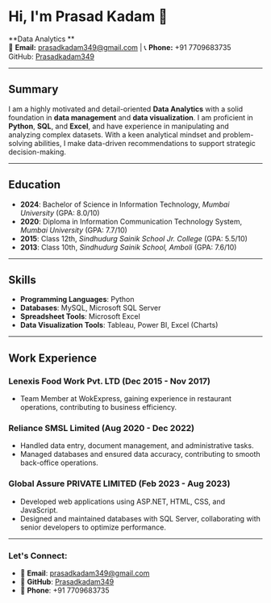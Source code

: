 # Hi, I'm Prasad Kadam 👋

**Data Analytics **  
📧 **Email:** prasadkadam349@gmail.com | 📞 **Phone:** +91 7709683735  
GitHub: [Prasadkadam349](https://github.com/Prasadkadam349)

---

## Summary
I am a highly motivated and detail-oriented **Data Analytics** with a solid foundation in **data management** and **data visualization**. I am proficient in **Python**, **SQL**, and **Excel**, and have experience in manipulating and analyzing complex datasets. With a keen analytical mindset and problem-solving abilities, I make data-driven recommendations to support strategic decision-making.

---

## Education
- **2024**: Bachelor of Science in Information Technology, *Mumbai University* (GPA: 8.0/10)
- **2020**: Diploma in Information Communication Technology System, *Mumbai University* (GPA: 7.7/10)
- **2015**: Class 12th, *Sindhudurg Sainik School Jr. College* (GPA: 5.5/10)
- **2013**: Class 10th, *Sindhudurg Sainik School, Amboli* (GPA: 7.6/10)

---

## Skills
- **Programming Languages**: Python
- **Databases**: MySQL, Microsoft SQL Server
- **Spreadsheet Tools**: Microsoft Excel
- **Data Visualization Tools**: Tableau, Power BI, Excel (Charts)

---

## Work Experience
### **Lenexis Food Work Pvt. LTD (Dec 2015 - Nov 2017)**
- Team Member at WokExpress, gaining experience in restaurant operations, contributing to business efficiency.

### **Reliance SMSL Limited (Aug 2020 - Dec 2022)**
- Handled data entry, document management, and administrative tasks.
- Managed databases and ensured data accuracy, contributing to smooth back-office operations.

### **Global Assure PRIVATE LIMITED (Feb 2023 - Aug 2023)**
- Developed web applications using ASP.NET, HTML, CSS, and JavaScript.
- Designed and maintained databases with SQL Server, collaborating with senior developers to optimize performance.

---

### Let's Connect:
- 📧 **Email**: prasadkadam349@gmail.com
- 🔗 **GitHub**: [Prasadkadam349](https://github.com/Prasadkadam349)
- 📱 **Phone**: +91 7709683735
